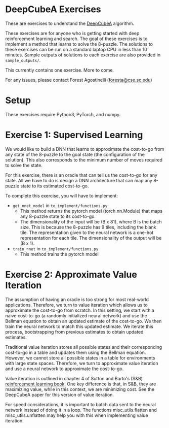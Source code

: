 # DeepCubeA Exercises
These are exercises to understand the 
[DeepCubeA](https://cse.sc.edu/~foresta/assets/files/SolvingTheRubiksCubeWithDeepReinforcementLearningAndSearch_Final.pdf) 
algorithm.

These exercises are for anyone who is getting started with deep reinforcement learning and search.
The goal of these exercises is to implement a method that learns to solve the 8-puzzle.
The solutions to these exercises can be run on a standard laptop CPU in less than 10 minutes.
Sample outputs of solutions to each exercise are also provided in `sample_outputs/`.

This currently contains one exercise. More to come.

For any issues, please contact Forest Agostinelli (foresta@cse.sc.edu)

# Setup
These exercises require Python3, PyTorch, and numpy.

# Exercise 1: Supervised Learning
We would like to build a DNN that learns to approximate the cost-to-go from any state of the 8-puzzle to the 
goal state (the configuration of the solution). This also corresponds to the minimum number of moves required to 
solve the state.

For this exercise, there is an oracle that can tell us the cost-to-go for any state. All we have to do is design a DNN
architecture that can map any 8-puzzle state to its estimated cost-to-go.

To complete this exercise, you will have to implement:
- `get_nnet_model` in `to_implement/functions.py`
    - This method returns the pytorch model (torch.nn.Module) that maps any 8-puzzle state to its cost-to-go.
    - The dimensionality of the input will be (B x 81), where B is the batch size. This is because the 8-puzzle has 9 tiles, including the blank tile. 
    The representation given to the neural network is a one-hot representation for each tile. The dimensionality of the output will be (B x 1).
- `train_nnet` in `to_implement/functions.py`
    - This method trains the pytorch model
    
# Exercise 2: Approximate Value Iteration
The assumption of having an oracle is too strong for most real-world applications.
Therefore, we turn to value iteration which allows us to approximate the cost-to-go from scratch.
In this setting, we start with a naive cost-to-go (a randomly initialized neural network) and use the Bellman equation to obtain an updated estimate of the cost-to-go.
We then train the neural network to match this updated estimate. We iterate this process, bootstrapping from previous estimates to obtain updated estimates.

Traditional value iteration stores all possible states and their corresponding cost-to-go in a table and updates them using the Bellman equation.
However, we cannot store all possible states in a table for environments with large state spaces.
Therefore, we turn to approximate value iteration and use a neural network to approximate the cost-to-go.

Value iteration is outlined in chapter 4 of Sutton and Barto's (S&B) [reinforcement learning book](http://www.incompleteideas.net/book/RLbook2020.pdf).
One key difference is that, in S&B, they are maximizing value, while in this context, we are minimizing cost.
See the DeepCubeA paper for this version of value iteration.

For speed considerations, it is important to batch data sent to the neural network instead of doing it in a loop.
The functions misc_utils.flatten and misc_utils.unflatten may help you with this when implementing value iteration.